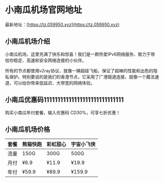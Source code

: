 # 小南瓜机场官网地址

最新地址：[https://tz.059950.xyz](https://tz.059950.xyz)

## 小南瓜机场介绍

小南瓜机场，这里充满了快乐和惊喜！我们是一群热爱IPv6网络服务、致力于带给你稳定、高速和安全网络连接的小伙伴。

所有的节点都使用v2ray协议，就像一辆超级飞船，保证了超棒的性能和出色的隐私保护。特别要说的是我们的香港节点，它采用了广港隧道连接，就像一个魔法通道，可以给你带来低延迟、大带宽的网络体验。

## 小南瓜优惠码11111111111111111111111111111

购买小南瓜年付套餐，输入优惠码 CD30%，可享七折优惠！

## 小南瓜机场价格

|套餐|熊猫快跑|彩虹甜心|宇宙小飞侠|
|----|----|----|----|
|流量|150G|300G|500G|
|月付|¥6.9|¥11.9|¥19.9|
|年付|¥59.9|¥89.9|¥159.9|
